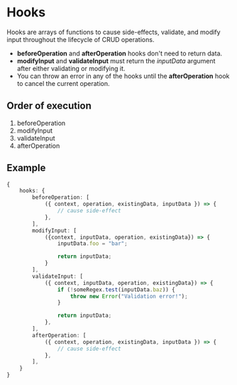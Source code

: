 # **Hooks**
Hooks are arrays of functions to cause side-effects, validate, and modify input throughout the lifecycle of CRUD operations.

- **beforeOperation** and **afterOperation** hooks don't need to return data.
- **modifyInput** and **validateInput** must return the *inputData* argument after either validating or modifying it.
- You can throw an error in any of the hooks until the **afterOperation** hook to cancel the current operation.

## **Order of execution**
1. beforeOperation
2. modifyInput
3. validateInput
4. afterOperation

## **Example**
```ts
{
    hooks: {
        beforeOperation: [
            ({ context, operation, existingData, inputData }) => {
                // cause side-effect
            },
        ],
        modifyInput: [
            ({context, inputData, operation, existingData}) => {
                inputData.foo = "bar";

                return inputData;
            }
        ],
        validateInput: [
            ({ context, inputData, operation, existingData}) => {
                if (!someRegex.test(inputData.baz)) {
                    throw new Error("Validation error!");
                }

                return inputData;
            },
        ],
        afterOperation: [
            ({ context, operation, existingData, inputData }) => {
                // cause side-effect
            },
        ],
    }
}
```
